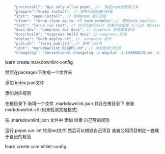 ```js
    "preinstall": "npx only-allow pnpm", //  指定pnpm包管理工具
    "prepare":"husky install", // 发布代码前进行检查
    "init": "pnpm install", // 使用pnpm 进行安装
    "clean": "lerna clean && rm -rf node_modules",// 清除node_modules
    "test": "lerna run test", // 对子包进行test 如果子包里面 script 有test命令才会执行 没有则不会执行
    "docs:dev": "vuepress dev docs", // vuepress 本地服务启动
    "docs:build": "vuepress build docs",// vuepress 打包
    "deploy": "bash deploy.sh", //  vuepress 发布
    "publish": "lerna publish", // 发布 npm包
    "lint": "markdownlint README.md", // 对文档进行检测
    "changelog": "conventional-changelog -p angular -i CHANGELOG.md -s"
```

learn create markdownlint-config

然后在packages下生成一个文件夹

添加 index.json文件

添加对应规则

在根目录下 新增一个文件 .markdownlint.json 并且在根目录下 安装markdownlint-cli (用来检测文档格式)

在 .markdownlint.json 文件中 添加 继承 自己写的规则

运行 pnpm run lint 检测md文件 然后可以根据自己项目 或者公司项目制定一套属于自己的规范


learn create commitlint-config